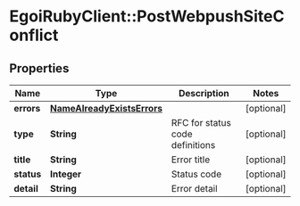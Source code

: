 # EgoiRubyClient::PostWebpushSiteConflict

## Properties
Name | Type | Description | Notes
------------ | ------------- | ------------- | -------------
**errors** | [**NameAlreadyExistsErrors**](NameAlreadyExistsErrors.md) |  | [optional] 
**type** | **String** | RFC for status code definitions | [optional] 
**title** | **String** | Error title | [optional] 
**status** | **Integer** | Status code | [optional] 
**detail** | **String** | Error detail | [optional] 


